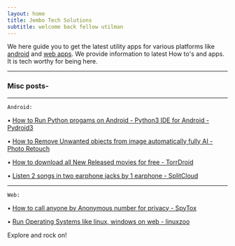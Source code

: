 ```yaml
---
layout: home
title: Jembo Tech Solutions
subtitle: welcome back fellow utilman
---
```

We here guide you to get the latest utility apps for various platforms like [android](https://android.jawlatech.ml/) and [web apps](https://web.jawlatech.ml/).
We provide information to latest How to's and apps. It is tech worthy for being here.

------------------------------------------------


### Misc posts-

---

`` Android: ``

• [How to Run Python progams on Android - Python3 IDE for Android - Pydroid3](https://android.jembotech.ml/run-python-programs-on-android-ide-pydroid/)

• [How to Remove Unwanted objects from image automatically fully AI - Photo Retouch](https://android.jembotech.ml/remove-unwanted-objects-from-image-automatically-fully-ai-retouch/)

• [How to download all New Released movies for free - TorrDroid](https://android.jembotech.ml/download-movies-for-free-in-android-torrdroid/)

• [Listen 2 songs in two earphone jacks by 1 earphone - SplitCloud](https://android.jembotech.ml/listen-2-songs-in-two-earphone-jacks-in-1-earphone-splitcloud/)


---

`` Web: ``


• [How to call anyone by Anonymous number for privacy - SpyTox](https://web.jembotech.ml/call-anyone-by-anonymous-number-for-privacy-spytox/)

• [Run Operating Systems like linux, windows on web - linuxzoo](https://web.jembotech.ml/run-os-linux-windows-from-browser-linuxzoo/)


Explore and rock on!
